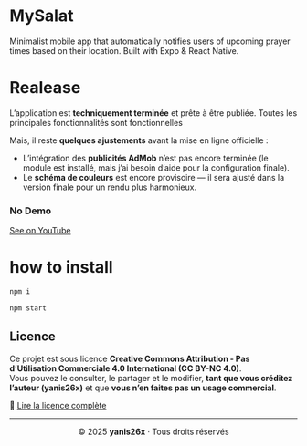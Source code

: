 # MySalat
Minimalist mobile app that automatically notifies users of upcoming prayer times based on their location. Built with Expo &amp; React Native.

# Realease
L’application est **techniquement terminée** et prête à être publiée.
Toutes les principales fonctionnalités sont fonctionnelles

Mais, il reste **quelques ajustements** avant la mise en ligne officielle :
- L’intégration des **publicités AdMob** n’est pas encore terminée (le module est installé, mais j’ai besoin d’aide pour la configuration finale).
- Le **schéma de couleurs** est encore provisoire — il sera ajusté dans la version finale pour un rendu plus harmonieux.


### No Demo
[See on YouTube]()

# how to install
```bash
npm i

npm start
```

## Licence

Ce projet est sous licence **Creative Commons Attribution - Pas d’Utilisation Commerciale 4.0 International (CC BY-NC 4.0)**.  
Vous pouvez le consulter, le partager et le modifier, **tant que vous créditez l’auteur (yanis26x)** et que **vous n’en faites pas un usage commercial**.  

🔗 [Lire la licence complète](https://creativecommons.org/licenses/by-nc/4.0/deed.fr)

---

<p align="center">© 2025 <b>yanis26x</b> · Tous droits réservés </p>

